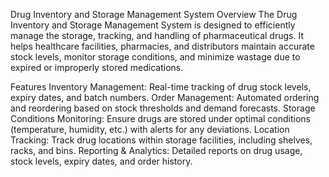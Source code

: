 Drug Inventory and Storage Management System
Overview
The Drug Inventory and Storage Management System is designed to efficiently manage the storage, tracking, and handling of pharmaceutical drugs. It helps healthcare facilities, pharmacies, and distributors maintain accurate stock levels, monitor storage conditions, and minimize wastage due to expired or improperly stored medications.

Features
Inventory Management: Real-time tracking of drug stock levels, expiry dates, and batch numbers.
Order Management: Automated ordering and reordering based on stock thresholds and demand forecasts.
Storage Conditions Monitoring: Ensure drugs are stored under optimal conditions (temperature, humidity, etc.) with alerts for any deviations.
Location Tracking: Track drug locations within storage facilities, including shelves, racks, and bins.
Reporting & Analytics: Detailed reports on drug usage, stock levels, expiry dates, and order history.
